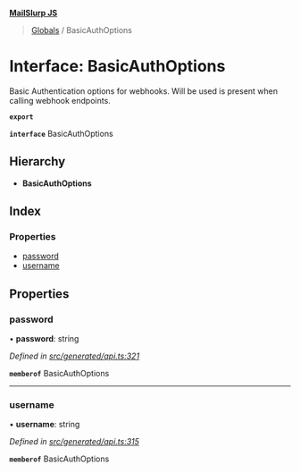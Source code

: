 **[MailSlurp JS](../README.md)**

> [Globals](../README.md) / BasicAuthOptions

# Interface: BasicAuthOptions

Basic Authentication options for webhooks. Will be used is present when calling webhook endpoints.

**`export`** 

**`interface`** BasicAuthOptions

## Hierarchy

* **BasicAuthOptions**

## Index

### Properties

* [password](basicauthoptions.md#password)
* [username](basicauthoptions.md#username)

## Properties

### password

•  **password**: string

*Defined in [src/generated/api.ts:321](https://github.com/mailslurp/mailslurp-client/blob/8726614/src/generated/api.ts#L321)*

**`memberof`** BasicAuthOptions

___

### username

•  **username**: string

*Defined in [src/generated/api.ts:315](https://github.com/mailslurp/mailslurp-client/blob/8726614/src/generated/api.ts#L315)*

**`memberof`** BasicAuthOptions
